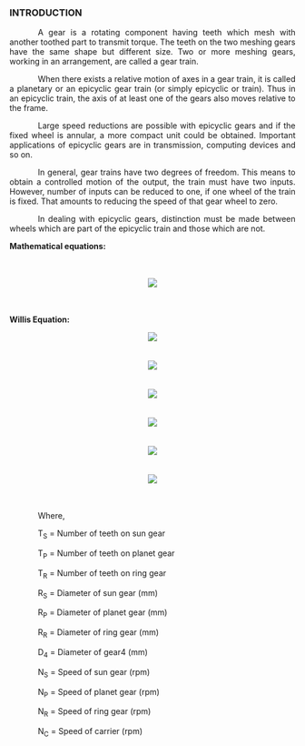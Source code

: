 ### INTRODUCTION<br>

<p style="text-indent:50px; text-align:justify;">A gear is a rotating  component having teeth which mesh with another toothed part to transmit torque. The teeth on the two meshing gears have the same shape but different size. Two or more meshing gears, working in an arrangement, are called a gear train.</p>

<p style="text-indent:50px; text-align:justify;">When there exists a relative motion of axes in a gear train, it is called a planetary or an epicyclic gear train (or simply epicyclic or train). Thus in an epicyclic train, the axis of at least one of the gears also moves relative to the frame.</p>

<p style="text-indent:50px; text-align:justify;">Large speed reductions are possible with epicyclic gears and if the fixed wheel is annular, a more compact unit could be obtained. Important applications of epicyclic gears are in transmission, computing devices and so on.</p>

<p style="text-indent:50px; text-align:justify;">In general, gear trains have two degrees of freedom. This means to obtain a controlled motion of the output, the train must have two inputs. However, number of inputs can be reduced to one, if one wheel of the train is fixed. That amounts to reducing the speed of that gear wheel to zero.</p>

<p style="text-indent:50px; text-align:justify;">In dealing with epicyclic gears, distinction must be made between wheels which are part of the epicyclic train and those which are not.</p>


<p><b>Mathematical equations: </b></p>

<p></p></br></br>
<center><img src="http://latex.codecogs.com/gif.latex?\small&space;\mathrm{ R_{R} = R_{S} + 2R_{P} }" /></center></br></br>

<p><b>Willis  Equation: </b></p>
<center><img src="http://latex.codecogs.com/gif.latex?\small&space;\mathrm{ N_{S}T_{S} + N_{P}T_{P} - (T_{S}+T_{P})N_{C} = 0 }" /></center></br></br>

<center><img src="http://latex.codecogs.com/gif.latex?\small&space;\mathrm{ N_{R}T_{R} - N_{P}T_{P} - (T_{R}+T_{P})N_{C} = 0 }" /></center></br></br>

<center><img src="http://latex.codecogs.com/gif.latex?\small&space;\mathrm{ Diameter= Teeth \times Module }" /></center></br></br>

<center><img src="http://latex.codecogs.com/gif.latex?\small&space;\mathrm{ Velocity\;Ratio\;when\;sun\;is\;fixed\;=\;1+\left ( \frac{T_{S}}{T_{R}} \right ) }" /></center></br></br>

<center><b></b><img src="http://latex.codecogs.com/gif.latex?\small&space;\mathrm{ Velocity\;Ratio\;when\;ring\;is\;fixed\;=\;1+\left ( \frac{T_{R}}{T_{S}} \right ) }" /></center></br></br>

<center><b></b><img src="http://latex.codecogs.com/gif.latex?\small&space;\mathrm{ Gear\;Ratio\;=\;\frac{1}{Velocity\;Ratio} }" /></center></br></br>

<p style="text-indent:50px;">Where,</p>

<p style="text-indent:50px;">T<sub>S</sub> = Number of teeth on sun gear
<p style="text-indent:50px;">T<sub>P</sub> = Number of teeth on planet gear
<p style="text-indent:50px;">T<sub>R</sub> = Number of teeth on ring gear
<p style="text-indent:50px;">R<sub>S</sub> = Diameter of sun gear (mm)
<p style="text-indent:50px;">R<sub>P</sub> = Diameter of planet gear (mm)
<p style="text-indent:50px;">R<sub>R</sub> = Diameter of ring gear (mm)
<p style="text-indent:50px;">D<sub>4</sub> = Diameter of gear4 (mm)
<p style="text-indent:50px;">N<sub>S</sub> = Speed of  sun gear   (rpm)
<p style="text-indent:50px;">N<sub>P</sub> = Speed of  planet  gear  (rpm)
<p style="text-indent:50px;">N<sub>R</sub> = Speed of  ring  gear  (rpm)
<p style="text-indent:50px;">N<sub>C</sub> = Speed of  carrier (rpm)
